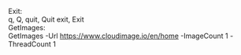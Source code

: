 Exit: <br/>
q, Q, quit, Quit exit, Exit <br/>
GetImages: <br/>
GetImages -Url https://www.cloudimage.io/en/home -ImageCount 1 -ThreadCount 1
